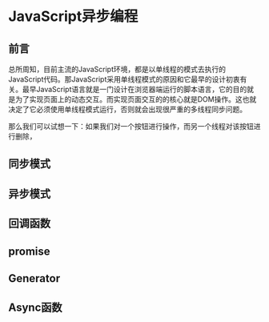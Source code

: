 # JavaScript异步编程

## 前言

总所周知，目前主流的JavaScript环境，都是以单线程的模式去执行的JavaScript代码。那JavaScript采用单线程模式的原因和它最早的设计初衷有关。最早JavaScript语言就是一门设计在浏览器端运行的脚本语言，它的目的就是为了实现页面上的动态交互。而实现页面交互的的核心就是DOM操作。这也就决定了它必须使用单线程模式运行，否则就会出现很严重的多线程同步问题。

那么我们可以试想一下：如果我们对一个按钮进行操作，而另一个线程对该按钮进行删除，

## 同步模式

## 异步模式

## 回调函数


## promise

## Generator

## Async函数